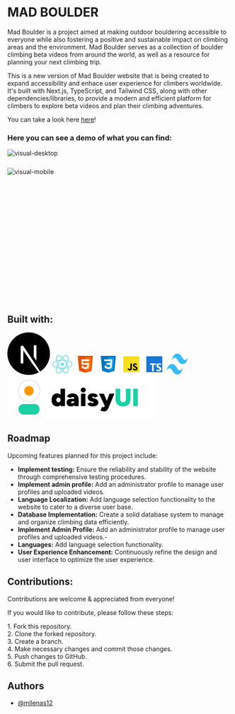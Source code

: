 # MAD BOULDER

Mad Boulder is a project aimed at making outdoor bouldering accessible to everyone while also fostering a positive and sustainable impact on climbing areas and the environment. Mad Boulder serves as a collection of boulder climbing beta videos from around the world, as well as a resource for planning your next climbing trip.

This is a new version of Mad Boulder website that is being created to expand accessibility and enhace user experience for climbers worldwide.
It's built with Next.js, TypeScript, and Tailwind CSS, along with other dependencies/libraries, to provide a modern and efficient platform for climbers to explore beta videos and plan their climbing adventures.

You can take a look here [here](https://mad-boulder.vercel.app)!

### Here you can see a demo of what you can find:

<div style="flex: 3; ">
  <div style="flex: 3; padding-bottom: 25px">
    <img src="./public/logo/readme/visual-dk.gif" alt="visual-desktop" style="max-width: 100%;">
  </div>
  <div style="flex: 1; height: 300px;">
    <img src="./public/logo/readme/visuals-mb.gif" alt="visual-mobile" style="max-width: 100%;">
  </div>
</div>

## Built with:

![next.js](./public/logo/readme/nextjs.svg)
![react](./public/logo/readme/react-logo.png)
![html](./public/logo/readme/html.png)
![css](./public/logo/readme/css.png)
![js](./public/logo/readme/js.png)
![typescript](./public/logo/readme/typescript.png)
![tailwind](./public/logo/readme/tailwind.png)
![daisyui](./public/logo/readme/daisyui.svg)

## Roadmap

Upcoming features planned for this project include:

- **Implement testing:** Ensure the reliability and stability of the website through comprehensive testing procedures.
- **Implement admin profile:** Add an administrator profile to manage user profiles and uploaded videos.
- **Language Localization:** Add language selection functionality to the website to cater to a diverse user base.
- **Database Implementation:** Create a solid database system to manage and organize climbing data efficiently.
- **Implement Admin Profile:** Add an administrator profile to manage user profiles and uploaded videos.-
- **Languages:** Add language selection functionality.
- **User Experience Enhancement:** Continuously refine the design and user interface to optimize the user experience.

## Contributions:

Contributions are welcome & appreciated from everyone!

If you would like to contribute, please follow these steps:

1\. Fork this repository.  
 2\. Clone the forked repository.  
 3\. Create a branch.  
 4\. Make necessary changes and commit those changes.  
 5\. Push changes to GitHub.  
 6\. Submit the pull request.

## Authors

- [@mllenas12](https://www.github.com/mllenas12)
